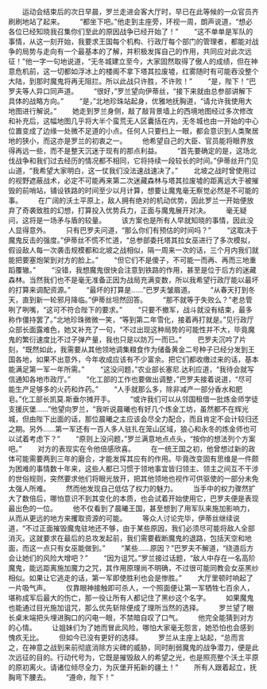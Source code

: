 　　运动会结束后的次日早晨，罗兰走进会客大厅时，早已在此等候的一众官员齐刷刷地站了起来。
　　“都坐下吧。”他走到主座旁，环视一周，朗声说道，“想必各位已经知晓我召集你们至此的原因战争已经开始了！”
　　“这不单单是军队的事情，从这一刻开始，我要求王国每个机构、行政厅每个部门的管理者，都能对战争的局势与走向有一个最基本的了解，并积极发挥自己的作用，共同应对此次远征！”他一字一句地说道，“无冬城建立至今，大家固然取得了傲人的成绩，但在神意危机前，这一切都如浮冰上的楼阁不拿下塔其拉废墟，红雾随时有可能吞没整个大陆，到那时魔鬼将再无阻拦。所以此战只许胜，不许败！”
　　“是，陛下！”巴罗夫等人异口同声道。
　　“很好，”罗兰望向伊蒂丝，“接下来就由总参部讲解下具体的战略方向。”
　　“是，”北地珍珠站起身，优雅地抚胸道，“请允许我使用大地图进行解说。”
　　她走到罗兰身侧，敲了敲背景墙上的西境地图经过多次修改和补充后，这幅地图几乎将大半个蛮荒无人区囊括在内，无冬城也由一开始的中心位置变成了边缘一处微不足道的小点。任何人只要扫上一眼，都会意识到人类聚居地的狭小，而这亦是罗兰的初衷之一。
　　他希望自己的大臣、官员能将眼界放得再远一些，而不是整天沉迷于现有的那点利益。
　　“首先要确定的是，这场北伐战争和我们过去经历的情况都不相同，它将持续一段较长的时间。”伊蒂丝开门见山道，“我希望大家明白，这一仗我们没法速战速决了。”
　　北坡之战时曾使用过的视野遮蔽战术，必定不可能再来第二次迷藏森林与塔其拉废墟的距离远大于被摧毁的前哨站，铺设铁路的时间至少以月计算，想要让魔鬼毫无察觉必然是不可能的事。
　　在广阔的沃土平原上，敌人拥有绝对的机动优势，因此罗兰一开始便放弃了奇袭致胜的幻想，打算投入优势兵力，正面与魔鬼展开对决。
　　毫无疑问，这将是一场矛与盾的较量。
　　该方案也是所有人早就知晓的事情，因此没人显得意外。
　　只有巴罗夫问道，“那么你们有预估的时间吗？”
　　“这取决于魔鬼反击的强度。”伊蒂丝不慌不忙道，“总参部委托塔其拉女巫进行了多次模拟，假设敌人每一次袭击规模都和北坡之战相似，隔一周来一次的话，三个月内我们就能把要塞炮架到对方的脸上。”
　　“但它们不是傻子，不可能一而再、再而三地重蹈覆辙。”
　　“没错，我想魔鬼很快会注意到铁路的作用，甚至是位于后方的迷藏森林。当然我们也不是毫无准备正因为战局充满变数，所以我希望行政厅能以最坏的打算来调配资源。”
　　“最坏的打算是……”巴罗夫皱眉道。
　　“从春天打到冬天，直到新一轮邪月降临。”伊蒂丝坦然回答。
　　“那不就等于失败么？”老总管咧了咧嘴，“这可不符合陛下的要求。”
　　“只要不撤军，战斗就没有结束，最多称作僵持罢了。”北地珍珠微微一笑，“等到第二年雪化，接着再打就是。”见行政厅众部长面露难色，她又补充了一句，“不过出现这种局势的可能性并不大，毕竟魔鬼的繁衍速度比不过子弹产量，我也只是以防万一而已。”
　　巴罗夫沉吟了片刻，“既然如此，我需要从其他领地调集粮食作为储备黄金二号种子已经分发到王国各地，如果不出意外，今年收成应该有不少富余。把它们都收缴过来的话，基本能满足第一军一年所需。”
　　“这没问题，”农业部长塞尼.达利应道，“我待会就写信通知各地市政厅。”
　　“化工部的工作也要做出调整，”巴罗夫接着说道，“尽可能生产足够多的火药和炸药。”
　　“人手就那么多，除非减产一部分香水和肥皂。”化工部长凯莫.斯垂尔摊开手。
　　“或许我们可以从邻国租借一批炼金师学徒支援灰堡……”他望向罗兰，“我听说晨曦也有好几个炼金工坊，虽然都不在辉光城，但由陛下出面的话，那位晨曦之主应该会尽全力配合，而且肯定不会计较归还之期。另外……第一军还有一百人多人驻扎在笼山区域，狼心和永冬的炼金师也可以试着考虑下？”
　　“原则上没问题，”罗兰满意地点点头，“按你的想法列个方案吧。”
　　对方的表现实在令他倍感欣喜。
　　在一统王国之初，他曾想过新的政体可能需要两到三年的磨合，才能发挥其应有的作用。毕竟改变固有思维是一件颇为困难的事情数十年来，这些人都已习惯于领地事宜皆归领主、领主之间互不干涉的世俗规则，突然要求他们将眼光放开，把其他领地也视作可供驱使的一部分未免太强人所难。
　　然而他发现自己低估了权力的魅力。
　　当手中的权力骤然扩大了数倍后，哪怕意识不到其变化的本质，也会试着开始使用它，巴罗夫便是表现最出色的一位。
　　他不仅看到了晨曦王国，甚至想到了用军队来施加影响力，从而从更远的地方来攫取资源的可能。
　　等众人讨论完毕，伊蒂丝继续说道，“不过正面摧毁魔鬼驻地还不够，由于某些原因，我们必须尽可能将敌人全部消灭。这就要求在最后的总攻发起前，我们需要截断魔鬼的退路，包括天空和地面，而这一点只有女巫能做到。”
　　“某些……原因？”巴罗夫不解道，“绕道后方会让她们的风险大增吧？”
　　“因为诅咒。”罗兰接过话题，“敌人中存在一名高阶魔鬼，能远距离施加魔力之咒，其作用原理尚不明确，不过很可能同教会女巫黑纱相似。如果让它逃走的话，第一军即使胜利也会是惨胜。”
　　大厅里顿时响起了一片吸气声。
　　仅靠眼神接触即可杀人，一个照面便让第一军牺牲七百余人，堪称成军后最大的伤亡，那一役让所有人都记住了黑纱这个名字。
　　如果魔鬼也能通过目光施加诅咒，那么优先斩除便成了理所当然的选择。
　　罗兰望了眼长桌末端把头埋进胸口的闪电一眼，不禁暗自叹了口气。
　　他完全能猜到对方的心情。
　　让姐妹们为了她而冒此风险，哪怕大家毫无怨言，她恐怕也会感到愧疚无比。
　　但如今已没有更好的选择。
　　罗兰从主座上站起，“总而言之，在神意之战到来前彻底消除方尖碑的威胁，同时削弱魔鬼的战争潜力，便是此次远征的目的。行动代号为，它既是摧毁敌人的希望之光，也是照亮整个沃土平原的原初离火。请诸位倾尽全力，为灰堡开拓新的疆土！”
　　所有人跟着起立，抚胸弯下腰去。
　　“遵命，陛下！”